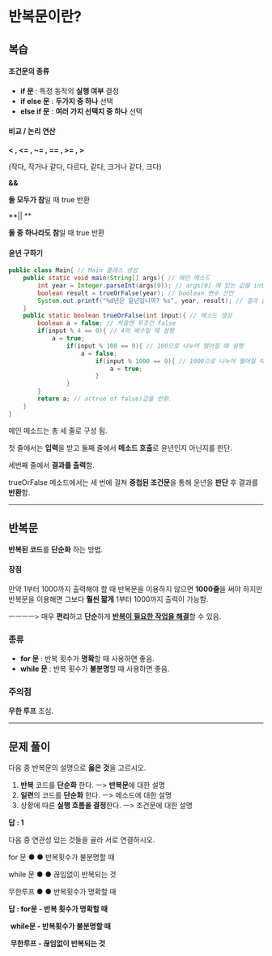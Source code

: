 # 반복문이란?

## 복습

#### 조건문의 종류

+ **if 문** : 특정 동작의 **실행 여부** 결정
+ **if else 문** :  **두가지 중 하나** 선택
+ **else if 문** :  **여러 가지 선택지 중 하나** 선택

#### 비교 / 논리 연산

**< , <= , ~= , == , >= , >**

(작다, 작거나 같다, 다르다, 같다, 크거나 같다, 크다)

**&&**

**둘 모두가 참**일 때 true 반환

**|| **

**둘 중 하나라도 참**일 때 true 반환



#### 윤년 구하기

```java
public class Main{ // Main 클래스 생성
    public static void main(String[] args){ // 메인 메소드
        int year = Integer.parseInt(args[0]); // args[0] 에 있는 값을 int형으로 변환
        boolean result = trueOrFalse(year); // boolean 변수 선언
        System.out.printf("%d년은 윤년입니까? %s", year, result); // 결과 출력
    }
    public static boolean trueOrFalse(int input){ // 메소드 생성
        boolean a = false; // 처음엔 무조건 false
        if(input % 4 == 0){ // 4의 배수일 때 실행
            a = true; 
                if(input % 100 == 0){ // 100으로 나누어 떨어질 때 실행
                    a = false;
                        if(input % 1000 == 0){ // 1000으로 나누어 떨어질 때 실행
                            a = true;
                        }
                }
        }
        return a; // a(true of false)값을 반환.
    }
}
```

메인 메소드는 총 세 줄로 구성 됨.

첫 줄에서는 **입력**을 받고 둘째 줄에서 **메소드 호출**로 윤년인지 아닌지를 판단.

세번째 줄에서 **결과를 출력**함.

trueOrFalse 메소드에서는 세 번에 걸쳐 **중첩된 조건문**을 통해 윤년을 **판단** 후 결과를 **반환**함.

---

## 반복문

**반복된 코드**를 **단순화** 하는 방법.

#### 장점

만약 1부터 1000까지 출력해야 할 때 반복문을 이용하지 않으면 **1000줄**을 써야 하지만 반복문을 이용해면 그보다 **훨씬 짧게** 1부터 1000까지 출력이 가능함.

ㅡㅡㅡㅡ> 매우 **편리**하고 **단순**하게 <u>**반복이 필요한 작업을 해결**</u>할 수 있음.

### 종류

+ **for 문** : 반복 횟수가 **명확**할 때 사용하면 좋음.
+ **while 문** : 반복 횟수가 **불분명**할 때 사용하면 좋음.

### 주의점

**무한 루프** 조심.

---

## 문제 풀이

다음 중 반복문의 설명으로 **옳은 것**을 고르시오.

1. **반복** 코드를 **단순화** 한다. ㅡ> **반복문**에 대한 설명
2. **일련**의 코드를 **단순화** 한다. ㅡ> 메소드에 대한 설명
3. 상황에 따른 **실행 흐름을 결정**한다. ㅡ> 조건문에 대한 설명

**답 : 1**

다음 중 연관성 있는 것들을 골라 서로 연결하시오.

for 문 ●                       ●  반복횟수가 불분명할 때 

while 문 ●                   ●  끊임없이 반복되는 것 

무한루프 ●                  ●  반복횟수가 명확할 때 

**답 : for문 - 반복 횟수가 명확할 때**

​       **while문 - 반복횟수가 불분명할 때**

​       **무한루프 - 끊임없이 반복되는 것**

